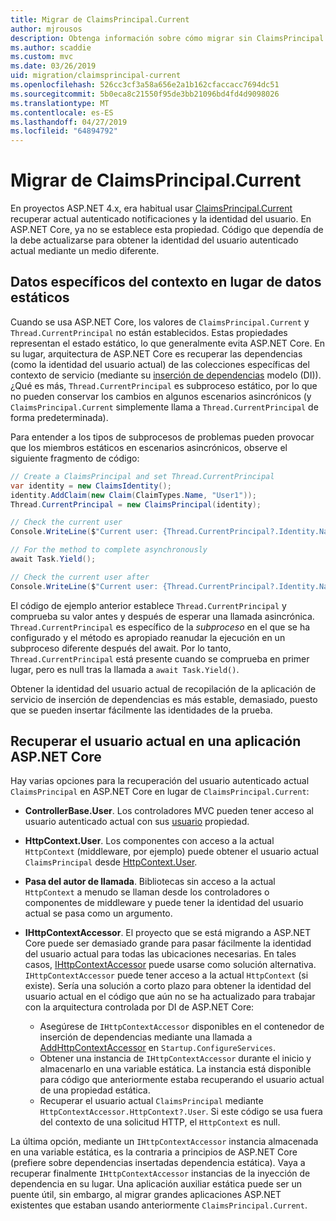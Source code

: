 ```yaml
---
title: Migrar de ClaimsPrincipal.Current
author: mjrousos
description: Obtenga información sobre cómo migrar sin ClaimsPrincipal.Current para recuperar notificaciones en ASP.NET Core y la identidad del usuario autenticado actual.
ms.author: scaddie
ms.custom: mvc
ms.date: 03/26/2019
uid: migration/claimsprincipal-current
ms.openlocfilehash: 526cc3cf3a58a656e2a1b162cfaccacc7694dc51
ms.sourcegitcommit: 5b0eca8c21550f95de3bb21096bd4fd4d9098026
ms.translationtype: MT
ms.contentlocale: es-ES
ms.lasthandoff: 04/27/2019
ms.locfileid: "64894792"
---
```

# <a name="migrate-from-claimsprincipalcurrent"></a>Migrar de ClaimsPrincipal.Current

En proyectos ASP.NET 4.x, era habitual usar [ClaimsPrincipal.Current](/dotnet/api/system.security.claims.claimsprincipal.current) recuperar actual autenticado notificaciones y la identidad del usuario. En ASP.NET Core, ya no se establece esta propiedad. Código que dependía de la debe actualizarse para obtener la identidad del usuario autenticado actual mediante un medio diferente.

## <a name="context-specific-data-instead-of-static-data"></a>Datos específicos del contexto en lugar de datos estáticos

Cuando se usa ASP.NET Core, los valores de `ClaimsPrincipal.Current` y `Thread.CurrentPrincipal` no están establecidos. Estas propiedades representan el estado estático, lo que generalmente evita ASP.NET Core. En su lugar, arquitectura de ASP.NET Core es recuperar las dependencias (como la identidad del usuario actual) de las colecciones específicas del contexto de servicio (mediante su [inserción de dependencias](xref:fundamentals/dependency-injection) modelo (DI)). ¿Qué es más, `Thread.CurrentPrincipal` es subproceso estático, por lo que no pueden conservar los cambios en algunos escenarios asincrónicos (y `ClaimsPrincipal.Current` simplemente llama a `Thread.CurrentPrincipal` de forma predeterminada).

Para entender a los tipos de subprocesos de problemas pueden provocar que los miembros estáticos en escenarios asincrónicos, observe el siguiente fragmento de código:

```csharp
// Create a ClaimsPrincipal and set Thread.CurrentPrincipal
var identity = new ClaimsIdentity();
identity.AddClaim(new Claim(ClaimTypes.Name, "User1"));
Thread.CurrentPrincipal = new ClaimsPrincipal(identity);

// Check the current user
Console.WriteLine($"Current user: {Thread.CurrentPrincipal?.Identity.Name}");

// For the method to complete asynchronously
await Task.Yield();

// Check the current user after
Console.WriteLine($"Current user: {Thread.CurrentPrincipal?.Identity.Name}");
```

El código de ejemplo anterior establece `Thread.CurrentPrincipal` y comprueba su valor antes y después de esperar una llamada asincrónica. `Thread.CurrentPrincipal` es específico de la *subproceso* en el que se ha configurado y el método es apropiado reanudar la ejecución en un subproceso diferente después del await. Por lo tanto, `Thread.CurrentPrincipal` está presente cuando se comprueba en primer lugar, pero es null tras la llamada a `await Task.Yield()`.

Obtener la identidad del usuario actual de recopilación de la aplicación de servicio de inserción de dependencias es más estable, demasiado, puesto que se pueden insertar fácilmente las identidades de la prueba.

## <a name="retrieve-the-current-user-in-an-aspnet-core-app"></a>Recuperar el usuario actual en una aplicación ASP.NET Core

Hay varias opciones para la recuperación del usuario autenticado actual `ClaimsPrincipal` en ASP.NET Core en lugar de `ClaimsPrincipal.Current`:

* **ControllerBase.User**. Los controladores MVC pueden tener acceso al usuario autenticado actual con sus [usuario](/dotnet/api/microsoft.aspnetcore.mvc.controllerbase.user) propiedad.
* **HttpContext.User**. Los componentes con acceso a la actual `HttpContext` (middleware, por ejemplo) puede obtener el usuario actual `ClaimsPrincipal` desde [HttpContext.User](/dotnet/api/microsoft.aspnetcore.http.httpcontext.user).
* **Pasa del autor de llamada**. Bibliotecas sin acceso a la actual `HttpContext` a menudo se llaman desde los controladores o componentes de middleware y puede tener la identidad del usuario actual se pasa como un argumento.
* **IHttpContextAccessor**. El proyecto que se está migrando a ASP.NET Core puede ser demasiado grande para pasar fácilmente la identidad del usuario actual para todas las ubicaciones necesarias. En tales casos, [IHttpContextAccessor](/dotnet/api/microsoft.aspnetcore.http.ihttpcontextaccessor) puede usarse como solución alternativa. `IHttpContextAccessor` puede tener acceso a la actual `HttpContext` (si existe). Sería una solución a corto plazo para obtener la identidad del usuario actual en el código que aún no se ha actualizado para trabajar con la arquitectura controlada por DI de ASP.NET Core:

  * Asegúrese de `IHttpContextAccessor` disponibles en el contenedor de inserción de dependencias mediante una llamada a [AddHttpContextAccessor](https://github.com/aspnet/Hosting/issues/793) en `Startup.ConfigureServices`.
  * Obtener una instancia de `IHttpContextAccessor` durante el inicio y almacenarlo en una variable estática. La instancia está disponible para código que anteriormente estaba recuperando el usuario actual de una propiedad estática.
  * Recuperar el usuario actual `ClaimsPrincipal` mediante `HttpContextAccessor.HttpContext?.User`. Si este código se usa fuera del contexto de una solicitud HTTP, el `HttpContext` es null.

La última opción, mediante un `IHttpContextAccessor` instancia almacenada en una variable estática, es la contraria a principios de ASP.NET Core (prefiere sobre dependencias insertadas dependencia estática). Vaya a recuperar finalmente `IHttpContextAccessor` instancias de la inyección de dependencia en su lugar. Una aplicación auxiliar estática puede ser un puente útil, sin embargo, al migrar grandes aplicaciones ASP.NET existentes que estaban usando anteriormente `ClaimsPrincipal.Current`.
